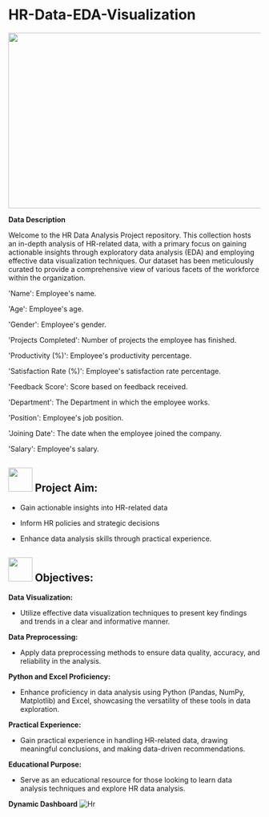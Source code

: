 # HR-Data-EDA-Visualization

<img src="https://github.com/MaasahebbiUstad/HR-Data-EDA-Visualization/assets/137813961/135b7662-261e-49e4-b057-bc934b72c044" width="700" height="350">

<br>

**Data Description**

Welcome to the HR Data Analysis Project repository. This collection hosts an in-depth analysis of HR-related data, with a primary focus on gaining actionable insights through exploratory data analysis (EDA) and employing effective data visualization techniques. Our dataset has been meticulously curated to provide a comprehensive view of various facets of the workforce within the organization.

'Name': Employee's name.

'Age': Employee's age.

'Gender': Employee's gender.

'Projects Completed': Number of projects the employee has finished.

'Productivity (%)': Employee's productivity percentage.

'Satisfaction Rate (%)': Employee's satisfaction rate percentage.

'Feedback Score': Score based on feedback received.

'Department': The Department in which the employee works.

'Position': Employee's job position.

'Joining Date': The date when the employee joined the company.

'Salary': Employee's salary.


##  <img src="https://github.com/yasmeenustad/Placements-Data-Analysis-Excel-Project/assets/112754746/030e1f21-e04f-4cbd-b301-3576c8c1acc3"  width="48" height="48"> Project Aim:

- Gain actionable insights into HR-related data
  
- Inform HR policies and strategic decisions
  
- Enhance data analysis skills through practical experience.

  
##  <img src="https://github.com/yasmeenustad/Placements-Data-Analysis-Excel-Project/assets/112754746/057551de-877a-4a41-916c-d47e81053404"  width="48" height="48"> Objectives:

**Data Visualization:** 
- Utilize effective data visualization techniques to present key findings and trends in a clear and informative manner.

**Data Preprocessing:**
- Apply data preprocessing methods to ensure data quality, accuracy, and reliability in the analysis.

**Python and Excel Proficiency:**
- Enhance proficiency in data analysis using Python (Pandas, NumPy, Matplotlib) and Excel, showcasing the versatility of these tools in data exploration.

**Practical Experience:**
- Gain practical experience in handling HR-related data, drawing meaningful conclusions, and making data-driven recommendations.

**Educational Purpose:**
- Serve as an educational resource for those looking to learn data analysis techniques and explore HR data analysis.

**Dynamic Dashboard**
![Hr ](https://github.com/MaasahebbiUstad/HR-Data-EDA-Visualization/assets/137813961/65c0da27-b318-408d-9642-28a588540eed)
